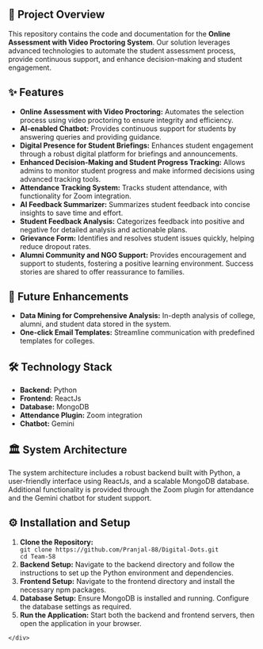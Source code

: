 <!DOCTYPE html>
<html lang="en">
<head>
    <meta charset="UTF-8">
    <meta name="viewport" content="width=device-width, initial-scale=1.0">
    <title>Online Assessment with Video Proctoring System - README</title>
</head>
<body>
    <div class="container">
        <div class="section">
            <h2>📄 Project Overview</h2>
            <p>
                This repository contains the code and documentation for the <strong>Online Assessment with Video Proctoring System</strong>. 
                Our solution leverages advanced technologies to automate the student assessment process, provide continuous support, 
                and enhance decision-making and student engagement.
            </p>
        </div>
        <!-- Features Section -->
        <div class="section">
            <h2>✨ Features</h2>
            <ul>
                <li><strong>Online Assessment with Video Proctoring:</strong> Automates the selection process using video proctoring to ensure integrity and efficiency.</li>
                <li><strong>AI-enabled Chatbot:</strong> Provides continuous support for students by answering queries and providing guidance.</li>
                <li><strong>Digital Presence for Student Briefings:</strong> Enhances student engagement through a robust digital platform for briefings and announcements.</li>
                <li><strong>Enhanced Decision-Making and Student Progress Tracking:</strong> Allows admins to monitor student progress and make informed decisions using advanced tracking tools.</li>
                <li><strong>Attendance Tracking System:</strong> Tracks student attendance, with functionality for Zoom integration.</li>
                <li><strong>AI Feedback Summarizer:</strong> Summarizes student feedback into concise insights to save time and effort.</li>
                <li><strong>Student Feedback Analysis:</strong> Categorizes feedback into positive and negative for detailed analysis and actionable plans.</li>
                <li><strong>Grievance Form:</strong> Identifies and resolves student issues quickly, helping reduce dropout rates.</li>
                <li><strong>Alumni Community and NGO Support:</strong> Provides encouragement and support to students, fostering a positive learning environment. Success stories are shared to offer reassurance to families.</li>
            </ul>
        </div>
        <!-- Future Enhancements Section -->
        <div class="section">
            <h2>🔮 Future Enhancements</h2>
            <ul>
                <li><strong>Data Mining for Comprehensive Analysis:</strong> In-depth analysis of college, alumni, and student data stored in the system.</li>
                <li><strong>One-click Email Templates:</strong> Streamline communication with predefined templates for colleges.</li>
            </ul>
        </div>
        <!-- Technology Stack Section -->
        <div class="section">
            <h2>🛠️ Technology Stack</h2>
            <ul>
                <li><strong>Backend:</strong> Python</li>
                <li><strong>Frontend:</strong> ReactJs</li>
                <li><strong>Database:</strong> MongoDB</li>
                <li><strong>Attendance Plugin:</strong> Zoom integration</li>
                <li><strong>Chatbot:</strong> Gemini</li>
            </ul>
        </div>
        <!-- System Architecture Section -->
        <div class="section">
            <h2>🏛️ System Architecture</h2>
            <p>
                The system architecture includes a robust backend built with Python, a user-friendly interface using ReactJs, 
                and a scalable MongoDB database. Additional functionality is provided through the Zoom plugin for attendance 
                and the Gemini chatbot for student support.
            </p>
        </div>
        <div class="section">
            <h2>⚙️ Installation and Setup</h2>
            <ol>
                <li><strong>Clone the Repository:</strong>
                    <div class="code">
                        <code>git clone https://github.com/Pranjal-88/Digital-Dots.git</code><br>
                        <code>cd Team-58</code>
                    </div>
                </li>
                <li><strong>Backend Setup:</strong> Navigate to the backend directory and follow the instructions to set up the Python environment and dependencies.</li>
                <li><strong>Frontend Setup:</strong> Navigate to the frontend directory and install the necessary npm packages.</li>
                <li><strong>Database Setup:</strong> Ensure MongoDB is installed and running. Configure the database settings as required.</li>
                <li><strong>Run the Application:</strong> Start both the backend and frontend servers, then open the application in your browser.</li>
            </ol>
        </div>
        
    </div>
</body>
</html>
